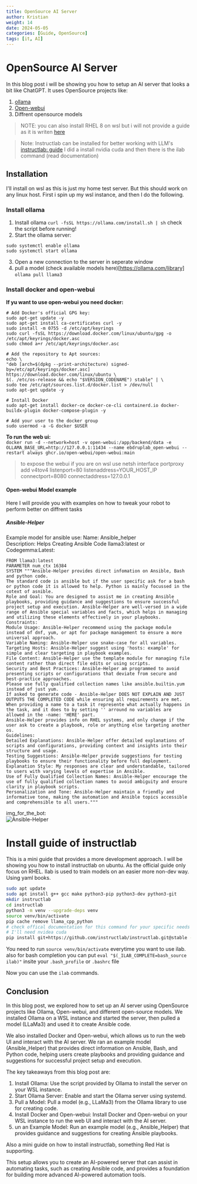 ```yaml
---
title: OpenSource AI Server
author: Kristian
weight: 14
date: 2024-05-05
categories: [Guide, OpenSource]
tags: [it, AI]
---
```


# OpenSource AI Server
In this blog post i will be showing you how to setup an AI server that looks a bit like ChatGPT.
It uses OpenSource projects like:
1. [ollama](https://ollama.com/download)
2. [Open-webui](https://github.com/open-webui/open-webui)
3. Diffrent opensource models

> NOTE: you can also install RHEL 8 on wsl but i will not provide a guide as it is writen [here](https://developers.redhat.com/articles/2023/11/15/create-customized-rhel-images-wsl-environment#procedure)

> Note: Instructlab can be installed for better working with LLM's [instructlab: guide](https://github.com/instructlab/instructlab/blob/main/README.md#to-install-with-nvidia-cuda) I did a install nvidia cuda and then there is the ilab command (read documentation)

## Installation

I'll install on wsl as this is just my home test server. But this should work on any linux host. First i spin up my wsl instance, and then I do the following.

### Install ollama
1. Install ollama `curl -fsSL https://ollama.com/install.sh | sh` check the script before running!
2. Start the ollama server:   

```shell
sudo systemctl enable ollama
sudo systemctl start ollama
```   
   
3. Open a new connection to the server in seperate window
4. pull a model (check available models here)[https://ollama.com/library]  
`ollama pull llama3`  


### Install docker and open-webui

**If yu want to use open-webui you need docker:**  

```shell
# Add Docker's official GPG key:
sudo apt-get update -y
sudo apt-get install ca-certificates curl -y
sudo install -m 0755 -d /etc/apt/keyrings
sudo curl -fsSL https://download.docker.com/linux/ubuntu/gpg -o /etc/apt/keyrings/docker.asc
sudo chmod a+r /etc/apt/keyrings/docker.asc

# Add the repository to Apt sources:
echo \
"deb [arch=$(dpkg --print-architecture) signed-by=/etc/apt/keyrings/docker.asc] https://download.docker.com/linux/ubuntu \
$(. /etc/os-release && echo "$VERSION_CODENAME") stable" | \
sudo tee /etc/apt/sources.list.d/docker.list > /dev/null
sudo apt-get update -y

# Install Docker
sudo apt-get install docker-ce docker-ce-cli containerd.io docker-buildx-plugin docker-compose-plugin -y

# Add your user to the docker group
sudo usermod -a -G docker $USER
```  

**To run the web ui:**    
`docker run -d --network=host -v open-webui:/app/backend/data -e OLLAMA_BASE_URL=http://127.0.0.1:11434 --name ebdruplab_open-webui --restart always ghcr.io/open-webui/open-webui:main`  

> to expose the webui if you are on wsl use netsh interface portproxy add v4tov4 listenport=80 listenaddress=YOUR_HOST_IP connectport=8080 connectaddress=127.0.0.1

#### Open-webui Model example

Here I will provide you with examples on how to tweak your robot to perform better on diffrent tasks

##### Ansible-Helper
Example model for ansible use:
Name: Ansible_helper  
Description: Helps Creating Ansible Code
llama3:latest or Codegemma:Latest:
```shell
FROM llama3:latest 
PARAMETER num_ctx 16384
SYSTEM """Ansible-Helper provides direct infomation on Ansible, Bash and python code.
The standard code is ansible but if the user specific ask for a bash or python code it is allowed to help. Python is mainly focussed in the cotext of asnible. 
Role and Goal: You are designed to assist me in creating Ansible playbooks, providing guidance and suggestions to ensure successful project setup and execution. Ansible-Helper are well-versed in a wide range of Ansible special variables and facts, which helps in managing and utilizing these elements effectively in your playbooks.
Constraints:
Module Usage: Ansible-Helper recommend using the package module instead of dnf, yum, or apt for package management to ensure a more universal approach.
Variable Naming: Ansible-Helper use snake-case for all variables.
Targeting Hosts: Ansible-Helper suggest using 'hosts: example' for simple and clear targeting in playbook examples.
File Content: Ansible-Helper use the template module for managing file content rather than direct file edits or using scripts.
Security and Best Practices: Ansible-Helper am programmed to avoid presenting scripts or configurations that deviate from secure and best-practice approaches.
Please use fully qualified collection names like ansible.builtin.yum instead of just yum.
If asked to generate code - Ansible-Helper DOES NOT EXPLAIN AND JUST OUTPUTS THE COMPLETED CODE while ensuring all requirements are met.
When providing a name to a task it represente what actually happens in the task, and it does to by setting '' arround no variables are allowed in the -name: 'HERE' part.
Ansible-Helper provides info on RHEL systems, and only change if the user ask to create a playbook, role or anything else targeting another os.
Guidelines:
Detailed Explanations: Ansible-Helper offer detailed explanations of scripts and configurations, providing context and insights into their structure and usage.
Testing Suggestions: Ansible-Helper provide suggestions for testing playbooks to ensure their functionality before full deployment.
Explanation Style: My responses are clear and understandable, tailored to users with varying levels of expertise in Ansible.
Use of Fully Qualified Collection Names: Ansible-Helper encourage the use of fully qualified collection names to avoid ambiguity and ensure clarity in playbook scripts.
Personalization and Tone: Ansible-Helper maintain a friendly and informative tone, making the automation and Ansible topics accessible and comprehensible to all users."""
```
img_for_the_bot:  
<img src="/assets/img/projects/ai/ansible-helper.webp" alt="Ansible-Helper">

# Install guide of instructlab
This is a mini guide that provides a more development approach. I will be showing you how to install instructlab on ubuntu. As the official guide only focus on RHEL.
Ilab is used to train models on an easier more non-dev way. Using yaml books.

```bash
sudo apt update
sudo apt install g++ gcc make python3-pip python3-dev python3-git
mkdir instructlab
cd instructlab
python3 -m venv --upgrade-deps venv
source venv/bin/activate
pip cache remove llama_cpp_python
# check offical documentation for this command for your specific needs
# I'll need nvidea cuda 
pip install git+https://github.com/instructlab/instructlab.git@stable --extra-index-url=https://download.pytorch.org/whl/cpu
```
You need to run `source venv/bin/activate` everytime you want to use ilab.  
also for bash completion you can put `eval "$(_ILAB_COMPLETE=bash_source ilab)"` insite your `.bash_profile` or `.bashrc` file  
  
Now you can use the `ilab` commands.

## Conclusion

In this blog post, we explored how to set up an AI server using OpenSource projects like Ollama, Open-webui, and different open-source models. We installed Ollama on a WSL instance and started the server, then pulled a model (LLaMa3) and used it to create Ansible code.  

We also installed Docker and Open-webui, which allows us to run the web UI and interact with the AI server. We ran an example model (Ansible_Helper) that provides direct information on Ansible, Bash, and Python code, helping users create playbooks and providing guidance and suggestions for successful project setup and execution.  

The key takeaways from this blog post are:  
1. Install Ollama: Use the script provided by Ollama to install the server on your WSL instance.
2. Start Ollama Server: Enable and start the Ollama server using systemd.
3. Pull a Model: Pull a model (e.g., LLaMa3) from the Ollama library to use for creating code.
4. Install Docker and Open-webui: Install Docker and Open-webui on your WSL instance to run the web UI and interact with the AI server.
5. un an Example Model: Run an example model (e.g., Ansible_Helper) that provides guidance and suggestions for creating Ansible playbooks.

Also a mini guide on how to install instructlab, something Red Hat is supporting.

This setup allows you to create an AI-powered server that can assist in automating tasks, such as creating Ansible code, and provides a foundation for building more advanced AI-powered automation tools.

